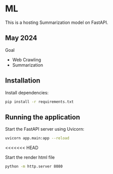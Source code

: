 # ML
This is a hosting Summarization model on FastAPI.

## May 2024
Goal
- Web Crawling
- Summarization

## Installation

Install dependencies:
```sh
pip install -r requirements.txt
```

## Running the application

Start the FastAPI server using Uvicorn:
```sh
uvicorn app.main:app --reload
```
<<<<<<< HEAD

Start the render html file
```sh
python -m http.server 8080
```